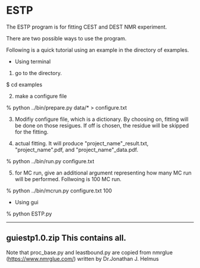 # ESTP

The ESTP program is for fitting CEST and DEST NMR experiment.

There are two possible ways to use the program.

Following is a quick tutorial using an example in the directory of examples.

* Using terminal

1. go to the directory.

$ cd examples

2. make a configure file

% python ../bin/prepare.py data/* > configure.txt

3. Modifiy configure file, which is a dictionary. By choosing on, fitting will be done on those resigues. If off is chosen, the residue will be skipped for the fitting.

4. actual fitting. It will produce "project_name"_result.txt, "project_name".pdf, and "project_name"_data.pdf.

% python ../bin/run.py configure.txt

5. for MC run, give an additional argument representing how many MC run will be performed. Follwoing is 100 MC run.

% python ../bin/mcrun.py configure.txt 100


* Using gui

% python ESTP.py

------------------------------------
**guiestp1.0.zip**
This contains all.
------------------------------------

Note that proc_base.py and leastbound.py are copied from nmrglue (https://www.nmrglue.com/) written by Dr.Jonathan J. Helmus
